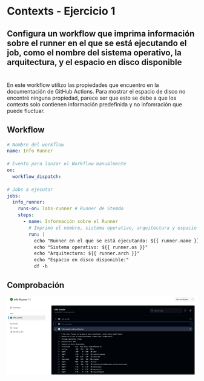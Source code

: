 # Contexts - Ejercicio 1

## Configura un workflow que imprima información sobre el runner en el que se está ejecutando el job, como el nombre del sistema operativo, la arquitectura, y el espacio en disco disponible

#

En este workflow utilizo las propiedades que encuentro en la documentación de GitHub Actions. Para mostrar el espacio de disco no encontré ninguna propiedad, parece ser que esto se debe a que los contexts solo contienen información predefinida y no infomración que puede fluctuar. 

## Workflow
```yml
# Nombre del workflow
name: Info Runner

# Evento para lanzar el Workflow manualmente
on:
  workflow_dispatch:

# Jobs a ejecutar
jobs:
  info_runner:
    runs-on: labs-runner # Runner de Stemdo
    steps:
      - name: Información sobre el Runner
        # Imprimo el nombre, sistema operativo, arquitectura y espacio de disco (por comandos). 
        run: |
          echo "Runner en el que se está ejecutando: ${{ runner.name }}"
          echo "Sistema operativo: ${{ runner.os }}"
          echo "Arquitectura: ${{ runner.arch }}"
          echo "Espacio en disco disponible:"
          df -h

```
## Comprobación 
<img src="../../auxiliar/ej4.png">